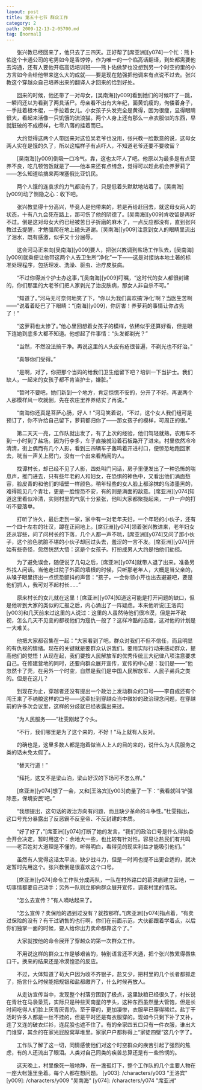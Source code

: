 ```yaml
---
layout: post
title: 第五十七节 群众工作
category: 2
path: 2009-12-13-2-05700.md
tag: [normal]
---
```


　　张兴教已经回来了，他只去了三四天。正好帮了[席亚洲][y074]一个忙：熊卜佑这个卡通公司的宅男如今是香饽饽，作为唯一的一个临高话翻译，到处都需要他去沟通，还有人要他开临高话培训班——熊卜佑做梦也没想到另一个时空的里的小方言如今会给他带来这么大的成就——要是现在勉强把他调来有点说不过去。张兴教这个穿越众自己培养出来的翻译人才回来的恰到好处。

　　回来的时候，他还带了一对母女，[吴南海][y009]看到她们的时候吓了一跳，一瞬间还以为看到了两具活尸。母亲看不出有大年纪，面黄饥瘦的，佝偻着身子，一手拄着根木棍，一手拉着女儿。小女孩子头发完全是黄得，因为很瘦，显得眼睛很大，看起来活像一只饥饿的流浪猫。两个人身上还有那么一点衣服似的东西，早就脏破的不成模样，七零八落的挂着而已。

　　大约觉得这两个人带回来对这位吴老爷也没用，张兴教一脸歉意的说，这母女两人实在是饿的久了，所以这幅样子有点吓人，不知道老爷还要不要收留？

　　[吴南海][y009]倒吸一口冷气。靠，这也太吓人了吧。他原以为最多是有点营养不良，吃几顿饱饭就是了——他本来还有点绮念，觉得可以趁此机会养萝莉了——怎么知道给搞来两埃塞俄比亚饥民。

　　两个人饿的连哀求的力气都没有了，只是低着头默默地站着了。[吴南海][y009]动了恻隐之心：收下吧。

　　张兴教显得十分高兴，毕竟人是他带来的，若是再给赶回去，就这母女两人的状态，十有八九会死在路上，那可伤了他的阴德了。[吴南海][y009]肯收留是再好不过。倒是这对母女大约已经被苦日子折磨的麻木了，一点反应都没有，直到张兴教过去提醒，才勉强爬在地上磕头道谢。[吴南海][y009]注意到女人的眼睛里流出了泪水，既有感激，似乎又十分屈辱。

　　这会河马正来向[吴南海][y009]要人，把张兴教调到盐场工作队去，[吴南海][y009]就乘便让他带这两个人去卫生所“净化”一下——这是对接纳本地土著的标准处理程序，包括理发、洗澡、驱虫、治疗皮肤病。

　　“不过你得派个护士办这事，”[吴南海][y009]叮嘱，“这时代的女人都很封建的，你们那里的大老爷们把人家剥光了治皮肤病，那女人非自杀不可。”

　　“知道了。”河马无可奈何地笑了下，“你以为我们喜欢搞‘净化’啊？当医生苦啊——”说着着眨巴了下眼睛：“[南海][y009]，你厉害！养萝莉的事情让你占先了！”

　　“这萝莉也太惨了。”他心里回想着女孩子的模样，依稀似乎还算好看，但是眼下连她到底多大都不知道。他想起了件事情：“头发都剃光？”

　　“当然，不然没法搞干净。再说这里的人头皮有疮很普遍，不剃光也不好治。”

　　“真够你们受得。”

　　“是啊，对了，你把那个当妈的给我们卫生组留下吧？培训一下当护士。我们缺人，一起来的女孩子都不肯当护士，嫌脏。”

　　“暂时不要吧，她们新到一个地方，肯定惊慌不安的，分开了不好。再说两个人那模样风一吹就倒，先在农庄里养养结实了再说。”

　　“南海你还真是菩萨心肠，好人！”河马笑着说，“不过，这个女人我们组可是预订了，你不许给自己留下，萝莉都归你了——那女孩子的模样，可周正的很。”

　　第二天天一亮，工作队就出发了，有了上次的经验，他们驾轻就熟，农用车不到一小时到了盐场。因为行李多，车子直接就沿着石板路开了进来。村里依然冷冷清清，街上偶而有几个人影，看到三四辆车子轰鸣着开进村口，便惊恐地跑回家去，咣当一声关上房门，没有一个出来看热闹的人。

　　找谭村长，却已经不见了人影，四处叫门问话，房子里便发出了一种恐怖的喘息声，推门进去，只有些年老的人和妇女，在恐惧的神色中，又看出他们满面愁容，脸皮青的和他们的墙壁一样颜色。稍年轻些的女人脸上都涂抹的乌漆墨黑的，难得能见几个青壮，更是一脸惶恐不安，有的则是满面的敌意。[席亚洲][y074]知道这里看似冷清，实则村里的气氛十分紧张，他叫大家都聚拢起来，一户一户的打听不要落单。

　　打听了许久，最后走到一家，家中有一对老年夫妇，一个年轻的小伙子，还有一个四十左右的壮汉，蹲在正间地上。[席亚洲][y074]领着张兴教进来，老年妇女还从容些，问了问村长的下落，几个人都一声不吭，[席亚洲][y074]又问了那小伙子，这个脸色肮脏不堪的小伙子却回过头去，羞涩的一言不发。[席亚洲][y074]开始有些奇怪，忽然恍然大悟：这是个女孩子。打扮成男人大约是怕他们劫掠。

　　为了避免误会，随便说了几句之后，[席亚洲][y074]就带人退了出来。准备另外找人问话。当他走过院子外面的墙根的时候，只听那老年人，大概是当父亲的，从嗓子眼里挤出一点慌恐颤抖的声音：“孩子，一会你领小芹也出去避避吧，要是他们抓人，我可对不起村长……”

　　原来村长的女儿就在这里！[席亚洲][y074]知道这可能是打开问题的缺口，但是他听到大家的类似的汇报之后，内心涌出了一阵疑虑。本来他听说[王洛宾][y003]和几天前来过这里的人说过：这里的人虽然待他们很冷漠，但是并不敌视，怎么几天不见变的都视他们为寇仇一般了？这样冷酷的态度，这对他的计划是一大难关。

　　他把大家都召集在一起：“大家看到了吧，群众对我们不但不信任，而且明显的有仇视的情绪。现在的关键就是要群众认识我们。要用实际行动来感动群众，提高他们的觉悟！从现在起，我们要按人民解放军的优秀传统三大纪律八项注意要求自己。在修建营地的同时，还要向群众展开宣传，宣传的中心是：我们是——”他忽然卡了壳，在另外一个时空，自然是我们是中国人民解放军、人民子弟兵之类的。但是在这儿？

　　到现在为止，穿越者还没有提出一个政治上发动群众的口号——李自成还有个闯王来了不纳粮这样的口号——这牵扯到穿越众当中微妙的政治理念问题，在穿越前的许多次会议里，这样的分歧就已经表露出来过。

　　“为人民服务——”杜雯刚起了个头。

　　“不行，我们哪里是为了这个来的，不好！”马上就有人反对。

　　的确也是，这里多数人都是抱着做当人上人的目的来的，说什么为人民服务之类的话未免太假了。

　　“替天行道！”

　　“拜托，这又不是梁山泊，梁山好汉的下场可不怎么样。”

　　[席亚洲][y074]想了一会，又和[王洛宾][y003]商量了一下：“我看就叫‘铲强除恶，保境安民’吧。”

　　“我想提出，这句话的政治方向有问题，而且缺少革命的斗争性。”杜雯指出，这口号充分暴露出了反恶霸不反皇帝、不反封建的本质。

　　“好了好了，”[席亚洲][y074]打断了她的发言，“我们的政治口号是什么得执委会开会决定，暂时用这个：余地大一些，也比较有针对性。容易让盐民们有共鸣——老百姓对大道理是不懂的，听得明白，看得见的现实利益才能吸引他们。”

　　虽然有人觉得这话太平淡，缺少战斗力，但是一时间也提不出更合适的，就决定暂时先用这个。张兴教倒是很喜欢这个口号。

　　[席亚洲][y074]命令工作队分成两队，一队在村外路口的葛洪庙建立营地，一切事情都要自己动手；另外一队则立即向群众展开宣传，调查村里的情况。

　　“怎么去宣传？”有人嘀咕起来了。

　　“怎么宣传？卖保险的遇到过没有？就按那样。”[席亚洲][y074]指点着，“有卖过保险的没有？有干过销售的也行啊，你们在前面示范，大伙都跟着学着点，以后你们独掌一面的时候，要人给你出力卖命都靠这个了。”

　　大家就按他的命令展开了穿越众的第一次群众工作。

　　不用说这样的群众工作是够艰苦的，特别语言还不大通，把个张兴教累得唇焦口干。换来的结果还是冷漠惶恐的反应。

　　不过，大体知道了苟大户因为收不齐银子，盐又少，把村里的几个长者都抓走了，扬言什么时候能把规银和盐都缴齐了，什么时候再放人。

　　从走访宣传当中，发现整个村落穷困到了极点，这里缺粮已经很久了，村长说在青壮在马袅垦荒，实际只是种些天南星的芋头，这种东西虽然量大管饱，但是长时间吃得人们脸上灰青灰青的。至于穿的，更加凄惨，衣服早已穿得稀烂。盐丁干活时许多人都是一丝不挂的，但是平时还是有衣服穿的。现如今只剩下补了又补，连了又连的破衣烂衫，连屁股也遮不住了。有的全家四五口只有一件衣服，谁出大门谁穿，其余的在家光屁股窝草堆里。家家户户都称得上“家徒四壁”这几个字了。

　　工作队了解了这一切，同情感使他们对这个时空群众的疾苦引起了强烈的焦虑，有的人还流出了眼泪。人类对自己同类的疾苦总算还是有一些怜悯的。

　　这天晚上，村里像死一般地静，在一盏孤灯下，整个工作队的几个主要人物在一座大帐篷里坐着。每个人都在想问题。
[y003]: /characters/y003 "王洛宾"
[y009]: /characters/y009 "吴南海"
[y074]: /characters/y074 "席亚洲"
